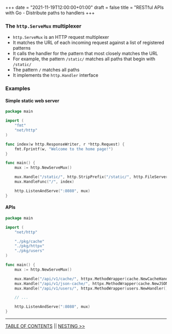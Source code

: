 +++
date = "2021-11-19T12:00:00+01:00"
draft = false
title = "RESTful APIs with Go - Distribute paths to handlers
+++

### The `http.ServeMux` multiplexer

* `http.ServeMux` is an HTTP request multiplexer
* It matches the URL of each incoming request against a list of registered patterns
* It calls the handler for the pattern that most closely matches the URL
* For example, the pattern `/static/` matches all paths that begin with `/static/`
* The pattern `/` matches all paths
* It implements the `http.Handler` interface

### Examples

#### Simple static web server

```go
package main

import (
    "fmt"
    "net/http"
)

func index(w http.ResponseWriter, r *http.Request) {
    fmt.Fprintf(w, "Welcome to the home page!")
}

func main() {
    mux := http.NewServeMux()

    mux.Handle("/static/", http.StripPrefix("/static/", http.FileServer(http.Dir("/var/www"))))
    mux.HandleFunc("/", index)

    http.ListenAndServe(":8080", mux)
}
```

#### APIs

```go
package main

import (
    "net/http"

    "./pkg/cache"
    "./pkg/httpx"
    "./pkg/users"
)

func main() {
    mux := http.NewServeMux()

    mux.Handle("/api/v1/cache/", httpx.MethodWrapper(cache.NewCacheHandler()))
    mux.Handle("/api/v1/json-cache/", httpx.MethodWrapper(cache.NewJSONCacheHandler()))
    mux.Handle("/api/v1/users/", httpx.MethodWrapper(users.NewHandler()))

    // ...

    http.ListenAndServe(":8080", mux)
}
```

---

[TABLE OF CONTENTS](../index.md) || [NESTING >>](nesting.md)
